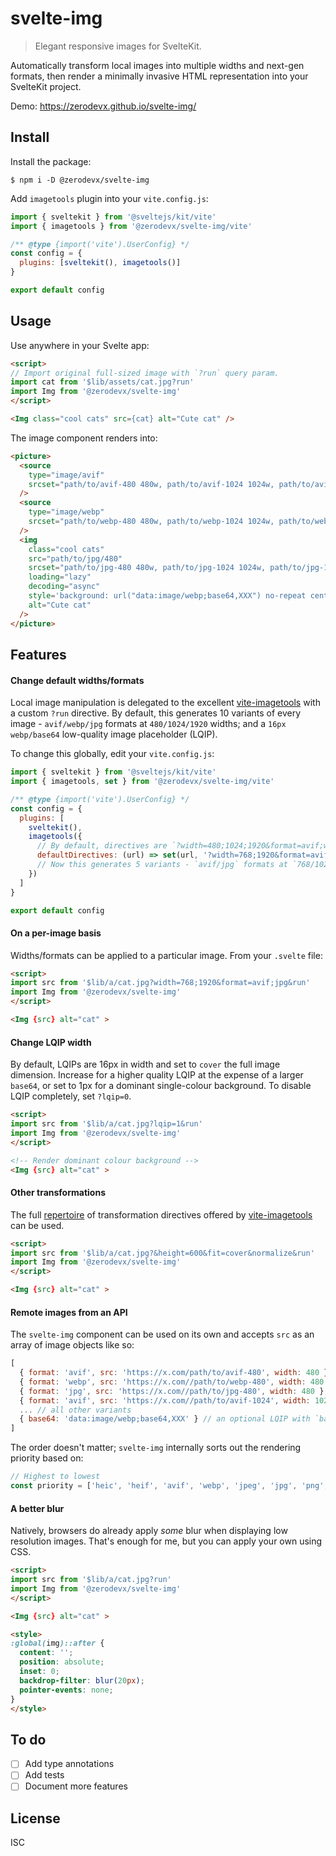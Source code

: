 # svelte-img

> Elegant responsive images for SvelteKit.

Automatically transform local images into multiple widths and next-gen formats, then render a
minimally invasive HTML representation into your SvelteKit project.

Demo: https://zerodevx.github.io/svelte-img/

## Install

Install the package:

```
$ npm i -D @zerodevx/svelte-img
```

Add `imagetools` plugin into your `vite.config.js`:

```js
import { sveltekit } from '@sveltejs/kit/vite'
import { imagetools } from '@zerodevx/svelte-img/vite'

/** @type {import('vite').UserConfig} */
const config = {
  plugins: [sveltekit(), imagetools()]
}

export default config
```

## Usage

Use anywhere in your Svelte app:

<!-- prettier-ignore -->
```html
<script>
// Import original full-sized image with `?run` query param.
import cat from '$lib/assets/cat.jpg?run'
import Img from '@zerodevx/svelte-img'
</script>

<Img class="cool cats" src={cat} alt="Cute cat" />
```

The image component renders into:

```html
<picture>
  <source
    type="image/avif"
    srcset="path/to/avif-480 480w, path/to/avif-1024 1024w, path/to/avif-1920 1920w"
  />
  <source
    type="image/webp"
    srcset="path/to/webp-480 480w, path/to/webp-1024 1024w, path/to/webp-1920 1920w"
  />
  <img
    class="cool cats"
    src="path/to/jpg/480"
    srcset="path/to/jpg-480 480w, path/to/jpg-1024 1024w, path/to/jpg-1920 1920w"
    loading="lazy"
    decoding="async"
    style='background: url("data:image/webp;base64,XXX") no-repeat center/cover'
    alt="Cute cat"
  />
</picture>
```

## Features

#### Change default widths/formats

Local image manipulation is delegated to the excellent
[vite-imagetools](https://github.com/JonasKruckenberg/imagetools) with a custom `?run` directive. By
default, this generates 10 variants of every image - `avif/webp/jpg` formats at `480/1024/1920`
widths; and a `16px webp/base64` low-quality image placeholder (LQIP).

To change this globally, edit your `vite.config.js`:

```js
import { sveltekit } from '@sveltejs/kit/vite'
import { imagetools, set } from '@zerodevx/svelte-img/vite'

/** @type {import('vite').UserConfig} */
const config = {
  plugins: [
    sveltekit(),
    imagetools({
      // By default, directives are `?width=480;1024;1920&format=avif;webp;jpg`
      defaultDirectives: (url) => set(url, '?width=768;1920&format=avif;jpg')
      // Now this generates 5 variants - `avif/jpg` formats at `768/1024` + LQIP
    })
  ]
}

export default config
```

#### On a per-image basis

Widths/formats can be applied to a particular image. From your `.svelte` file:

<!-- prettier-ignore -->
```html
<script>
import src from '$lib/a/cat.jpg?width=768;1920&format=avif;jpg&run'
import Img from '@zerodevx/svelte-img'
</script>

<Img {src} alt="cat" >
```

#### Change LQIP width

By default, LQIPs are 16px in width and set to `cover` the full image dimension. Increase for a
higher quality LQIP at the expense of a larger `base64`, or set to 1px for a dominant single-colour
background. To disable LQIP completely, set `?lqip=0`.

<!-- prettier-ignore -->
```html
<script>
import src from '$lib/a/cat.jpg?lqip=1&run'
import Img from '@zerodevx/svelte-img'
</script>

<!-- Render dominant colour background -->
<Img {src} alt="cat" >
```

#### Other transformations

The full [repertoire](https://github.com/JonasKruckenberg/imagetools/blob/main/docs/directives.md)
of transformation directives offered by
[vite-imagetools](https://github.com/JonasKruckenberg/imagetools) can be used.

<!-- prettier-ignore -->
```html
<script>
import src from '$lib/a/cat.jpg?&height=600&fit=cover&normalize&run'
import Img from '@zerodevx/svelte-img'
</script>

<Img {src} alt="cat" >
```

#### Remote images from an API

The `svelte-img` component can be used on its own and accepts `src` as an array of image objects
like so:

<!-- prettier-ignore -->
```js
[
  { format: 'avif', src: 'https://x.com/path/to/avif-480', width: 480 },
  { format: 'webp', src: 'https://x.com//path/to/webp-480', width: 480 },
  { format: 'jpg', src: 'https://x.com//path/to/jpg-480', width: 480 },
  { format: 'avif', src: 'https://x.com//path/to/avif-1024', width: 1024 },
  ... // all other variants
  { base64: 'data:image/webp;base64,XXX' } // an optional LQIP with `base64` key
]
```

The order doesn't matter; `svelte-img` internally sorts out the rendering priority based on:

```js
// Highest to lowest
const priority = ['heic', 'heif', 'avif', 'webp', 'jpeg', 'jpg', 'png', 'gif', 'tiff']
```

#### A better blur

Natively, browsers do already apply _some_ blur when displaying low resolution images. That's enough
for me, but you can apply your own using CSS.

<!-- prettier-ignore -->
```html
<script>
import src from '$lib/a/cat.jpg?run'
import Img from '@zerodevx/svelte-img'
</script>

<Img {src} alt="cat" >

<style>
:global(img)::after {
  content: '';
  position: absolute;
  inset: 0;
  backdrop-filter: blur(20px);
  pointer-events: none;    
}
</style>
```

## To do

- [ ] Add type annotations
- [ ] Add tests
- [ ] Document more features

## License

ISC
